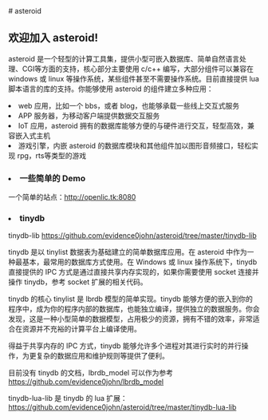 <meta charset="UTF-8">
# asteroid
<h2>欢迎加入 asteroid!</h2>
<p>asteroid 是一个轻型的计算工具集，提供小型可嵌入数据库、简单自然语言处理、CGI等方面的支持，核心部分主要使用 c/c++ 编写，大部分组件可以兼容在 windows 或 linux 等操作系统，某些组件甚至不需要操作系统。目前直接提供 lua 脚本语言的库的支持。你能够使用 asteroid 的组件建立多种应用：
<li>web 应用，比如一个 bbs，或者 blog，也能够承载一些线上交互式服务</li>
<li>APP 服务器，为移动客户端提供数据交互服务</li>
<li>IoT 应用，asteroid 拥有的数据库能够方便的与硬件进行交互，轻型高效，兼容嵌入式主机</li>
<li>游戏引擎，内嵌 asteroid 的数据库模块和其他组件加以图形音频接口，轻松实现 rpg，rts等类型的游戏</li></p>

<h3><li>一些简单的 Demo</li></h3>
<p>一个简单的站点：<a href = "http://openlic.tk:8080">http://openlic.tk:8080</a></p>
<h3><li>tinydb</li></h3>
<p>tinydb-lib <a href = "https://github.com/evidence0john/asteroid/tree/master/tinydb-lib">https://github.com/evidence0john/asteroid/tree/master/tinydb-lib</a></p>
<p>tinydb 是以 tinylist 数据表为基础建立的简单数据库应用。在 asteroid 中作为一种最基本，最常用的数据库方式使用。在 Windows 或 linux 操作系统下，tinydb 直接提供的 IPC 方式是通过直接共享内存实现的，如果你需要使用 socket 连接并操作 tinydb，参考 socket 扩展的相关代码。</p>

<p>tinydb 的核心 tinylist 是 lbrdb 模型的简单实现。tinydb 能够方便的嵌入到你的程序中，成为你的程序内部的数据库，也能独立编译，提供独立的数据服务。你会发现，这是一种小型简单的数据模型，占用极少的资源，拥有不错的效率，非常适合在资源并不充裕的计算平台上编译使用。</p>
<p>得益于共享内存的 IPC 方式，tinydb 能够允许多个进程对其进行实时的并行操作，为更复杂的数据应用和维护规则等提供了便利。</p>

<p>目前没有 tinydb 的文档，lbrdb_model 可以作为参考<a href = "https://github.com/evidence0john/lbrdb_model">https://github.com/evidence0john/lbrdb_model</a></p>

<p>tinydb-lua-lib 是 tinydb 的 lua 扩展：<a href = "https://github.com/evidence0john/asteroid/tree/master/tinydb-lua-lib">https://github.com/evidence0john/asteroid/tree/master/tinydb-lua-lib</a></p>
